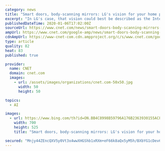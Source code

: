 ```yaml
---
category: news
title: "Smart doors, body-scanning mirrors: LG's vision for your home puts AI everywhere"
excerpt: "In LG's case, that vision could best be described as the Internet of Things on steroids, all driven by the continued evolution of artificial intelligence. \"I believe that this vision of AI innovation is meaningful because it enables us and encourages us to come up with more daring and innovative ideas for the future,\" said LG Electronics ..."
publishedDateTime: 2020-01-06T17:02:00Z
sourceUrl: https://www.cnet.com/news/smart-doors-body-scanning-mirrors-lgs-vision-for-your-home-puts-ai-everywhere/
ampUrl: https://www.cnet.com/google-amp/news/smart-doors-body-scanning-mirrors-lgs-vision-for-your-home-puts-ai-everywhere/
cdnAmpUrl: https://www-cnet-com.cdn.ampproject.org/c/s/www.cnet.com/google-amp/news/smart-doors-body-scanning-mirrors-lgs-vision-for-your-home-puts-ai-everywhere/
type: article
quality: 82
heat: 83
published: true

provider:
  name: CNET
  domain: cnet.com
  images:
    - url: /assets/images/organizations/cnet.com-50x50.jpg
      width: 50
      height: 50

topics:
  - AI

images:
  - url: https://www.bing.com/th?id=ON.BB4C8998B59796A176B2363930155ACF
    width: 700
    height: 525
    title: "Smart doors, body-scanning mirrors: LG's vision for your home puts AI everywhere"

secured: "Mnjy44ZEncQXV5y0Vt3x4wwXHGShb1xRXm+eF66k8aQx5yM5h/BXbYG1cDev6sWacylF0HQZzf87KWzmkOyoKptQ6nmkmEQ0Nm+2kY3DM7JLcHLm8+bFVHud8EdnBdDLe8R99KF6FXa9fv8XKknovF+nUvEBRW4byUNOISYxPqL4YQ45oTUgsGw0fdhotGciCx5LjXplO1kAZeo6B+5/uc99QRgJ/f3tEM8UNzRXDjGXCztTskq0EUvutRA79j5SQVualu2es65zrLVjio2sdg==;mHO5xiuAiwX9ZxVf1qvYaQ=="
---
```


